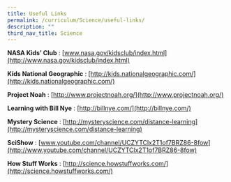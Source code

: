 ```yaml
---
title: Useful Links
permalink: /curriculum/Science/useful-links/
description: ""
third_nav_title: Science
---
```

**NASA Kids’ Club** : [www.nasa.gov/kidsclub/index.html](http://www.nasa.gov/kidsclub/index.html)  
  
**Kids National Geographic** : [http://kids.nationalgeographic.com/](http://kids.nationalgeographic.com/)  
  
**Project Noah** : [http://www.projectnoah.org/](http://www.projectnoah.org/)  
  
**Learning with Bill Nye** : [http://billnye.com/](http://billnye.com/)  
  
**Mystery Science** : [http://mysteryscience.com/distance-learning](http://mysteryscience.com/distance-learning)  
  
**SciShow** : [www.youtube.com/channel/UCZYTClx2T1of7BRZ86-8fow](http://www.youtube.com/channel/UCZYTClx2T1of7BRZ86-8fow)  
  
**How Stuff Works** : [http://science.howstuffworks.com/](http://science.howstuffworks.com/)